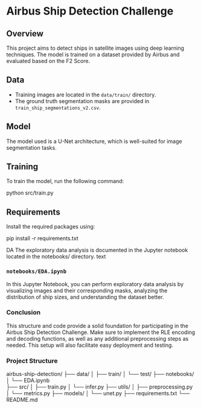# Airbus Ship Detection Challenge

## Overview
This project aims to detect ships in satellite images using deep learning techniques. The model is trained on a dataset provided by Airbus and evaluated based on the F2 Score.

## Data
- Training images are located in the `data/train/` directory.
- The ground truth segmentation masks are provided in `train_ship_segmentations_v2.csv`.

## Model
The model used is a U-Net architecture, which is well-suited for image segmentation tasks.

## Training
To train the model, run the following command:

python src/train.py


## Requirements
Install the required packages using:

pip install -r requirements.txt

DA
The exploratory data analysis is documented in the Jupyter notebook located in the notebooks/ directory.
text

###  `notebooks/EDA.ipynb`

In this Jupyter Notebook, you can perform exploratory data analysis by visualizing images and their corresponding masks, analyzing the distribution of ship sizes, and understanding the dataset better.

### Conclusion

This structure and code provide a solid foundation for participating in the Airbus Ship Detection Challenge. Make sure to implement the RLE encoding and decoding functions, as well as any additional preprocessing steps as needed. This setup will also facilitate easy deployment and testing.


### Project Structure




airbus-ship-detection/
├── data/
│   ├── train/
│   └── test/
├── notebooks/
│   └── EDA.ipynb  
├── src/
│   ├── train.py
│   └── infer.py
├── utils/
│   ├── preprocessing.py
│   └── metrics.py
├── models/
│   └── unet.py
├── requirements.txt
└── README.md
